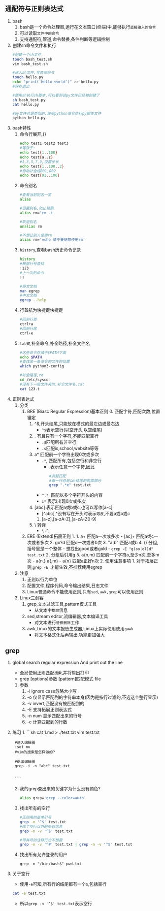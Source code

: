 ## 通配符与正则表达式
1. bash
    1. bash是一个命令处理器,运行在文本窗口(终端)中,能够执行`直接输入的命令`
    2. 可以读取`文件中的命令`
    3. 支持通配符,管道,命令替换,条件判断等逻辑控制
2. 创建sh命令文件和执行
    ```sh
    #创建一个sh文件
    touch bash_test.sh
    vim bash_test.sh

    #进入sh文件,写两句命令
    touch hello.py
    echo "print('hello world')" >> hello.py
    #保存退出

    #使用sh执行sh脚本,可以看到该py文件已经被创建了
    sh bash_test.py
    cat hello.py

    #py文件也是类似的,使用python命令执行py脚本文件
    python hello.py
    ```
3. bash特性
    1. 命令行展开,{}
        ```sh
        echo test1 test2 test3
        #等效于:
        echo test{1..100}
        echo test{a..z}
        #1,3,5,7,9,设置步长
        echo test{1..100..2}
        #自动补全成001,002
        echo test{01..100}
        ```
    2. 命令别名
        ```sh
        #查看当前别名一览
        alias

        #设置别名,防止错删
        alias rm='rm -i'

        #取消别名
        unalias rm

        #不想让别人使用rm
        alias rm='echo 请不要随意使用rm'
        ```
    3. `history`,查看bash历史命令记录
        ```sh
        history
        #根据行号查找
        !123
        #上一次的命令
        !!

        #英文文档
        man egrep
        #中文文档
        egrep --help
        ```
    4. 行首航为快捷键快捷键
        ```sh
        #回到行首
        ctrl+a
        #回到行尾
        ctrl+e
        ```
    5. `tab键`,补全命令,补全路径,补全文件名
        ```sh
        #这些命令存储于$PATH下面
        echo $PATH
        #查找某一条命令的文件的位置
        which python3-config

        #补全路径,cd
        cd /etc/sysco
        #没有下一层文件夹时,补全文件名,cat
        cat 123.t
        ```
4. 正则表达式
    1. 分类
        1. BRE (Biasc Regular Expression)基本正则
            0. 匹配字符,匹配次数,位置锚定
            1. ^$,开头结尾,只能放在模式的最左边或最右边
                - `^$`表示空行(以空开头,以空结尾)
            2. . 有且只有一个字符,不能匹配空行
                - `.$`匹配所有非空行
                - `.s`匹配is,school,website等等 
            3. a* 匹配前一个字符出现0次或多次
                - `.*`, 匹配所有,包括空行和非空行
                    - .表示任意一个字符,因此
                        ```sh
                        #贪婪匹配
                        #每一行总是以e结尾的前面部分
                        grep ".*e" test.txt

                        ```
                - `^.*`, 匹配以多个字符开头的内容
                - `i*` 表示i出现0次或多次
            4. [abc] 表示匹配a或b或c,也可以写作[a-c]
                - [^abc],^没有写在开头时表示`取反`,不要a或b或c
                1. [a-z],[a-zA-Z],[a-zA-Z0-9]
            5. \ 转译
                - `\.^`,
        2. ERE (Extend)拓展正则
            1. 
                1. a+ 匹配a一次或多次
                    - [ac]+ 匹配a或c一次或者多次
                2. go?d 匹配o一次或者0次
                3. "a|b" 匹配a或b
                4. () 分组,括号里是一个整体
                    - 想找出good或者gold
                    - `grep -E "g(oo|ol)d" test.txt`
                    2. 分组后引用g
                5. a{n,m} 匹配前一个字符a,至少n次,至多m次
                    - a{n,} a{,m}
                    - a{n} 匹配a正好n次
            2. 使用注意事项
                1. 对于拓展正则,`grep -E `才能生效,不推荐使用egrep
    2. 注意
        1. 正则以行为单位
        2. 配置文件,程序代码,命令输出结果,日志文件
        3. Linux普通命令不能使用正则,只有`sed,awk,grep`可以使用正则
    3. Linux三剑客
        1. grep,文本过滤工具,pattern模式工具
            - 从文本中`提取`信息
        2. sed,stream editor,流编辑器,文本编译工具
            - 对文本进行`替换删除`工作
        3. awk,Linux的文本报告生成器,Linux上实际使用使用`gawk`
            - 将文本格式化后再输出,功能更加强大
## grep
1. global search regular expression And print out the line
    - 全局使用正则匹配`搜索`,并将输出打印
    - grep [options]参数 [pattern]匹配模式 file
    1. 参数
        1. -i ignore case忽略大小写
        2. -o 仅显示匹配到的字符串本身(因为是按行过滤的,不选这个整行显示)
        3. -v invert,匹配没有被匹配到的
        4. -E 支持拓展正则表达式
        5. -n  num 显示匹配出来的行号   
        6. -c 计算匹配到的行数
2. 练习
    1. 
        ```sh
        cat 1.md > ./test.txt
        vim test.txt

        #进入编辑器
        :set nu
        #vim的搜索是怎样做的?

        #退出编辑器
        grep -i -n "abc" test.txt


        ```
    2. 我的grep查出来的关键字为什么没有颜色?
        ```sh
        alias grep='grep --color=auto'
        ```
    3. 找出所有的空行
        ```sh
        #正则用的是单引号
        grep -n '^$' test.txt
        #除了空行以外的所有信息
        grep -n -v '^$' test.txt

        #带井号的注释行也不想要
        grep -n -v '^#' test.txt | grep -n -v '^$' test.txt
        ```
    4. 找出所有允许登录的用户
        ```
        grep -n "/bin/bash$" pwd.txt
        ```
3. 关于空行
    - 使用`-e`可知,所有行的结尾都有一个`$`,包括空行
    ```sh
    cat -e test.txt
    ```
    - 所以`grep -n '^$' test.txt`表示空行
